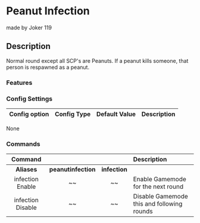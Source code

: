 Peanut Infection
======
made by Joker 119
## Description
Normal round except all SCP's are Peanuts.
If a peanut kills someone, that person is respawned as a peanut.

### Features
 

### Config Settings
Config option | Config Type | Default Value | Description
:---: | :---: | :---: | :------
None

### Commands
  Command |  |  | Description
:---: | :---: | :---: | :------
**Aliases** | **peanutinfection** | **infection**
infection Enable | ~~ | ~~ | Enable Gamemode for the next round
infection Disable | ~~ | ~~ | Disable Gamemode this and following rounds

